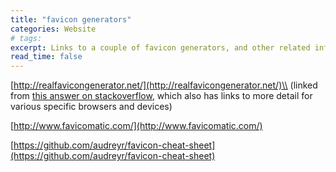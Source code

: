 ```yaml
---
title: "favicon generators"
categories: Website
# tags: 
excerpt: Links to a couple of favicon generators, and other related information
read_time: false
---
```

[http://realfavicongenerator.net/](http://realfavicongenerator.net/)\\
(linked from [this answer on stackoverflow](http://stackoverflow.com/questions/4014823/does-a-favicon-have-to-be-32x32-or-16x16#answer-19590415), which also has links to more detail for various specific browsers and devices)

[http://www.favicomatic.com/](http://www.favicomatic.com/)

[https://github.com/audreyr/favicon-cheat-sheet](https://github.com/audreyr/favicon-cheat-sheet)